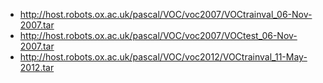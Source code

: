 - http://host.robots.ox.ac.uk/pascal/VOC/voc2007/VOCtrainval_06-Nov-2007.tar
- http://host.robots.ox.ac.uk/pascal/VOC/voc2007/VOCtest_06-Nov-2007.tar
- http://host.robots.ox.ac.uk/pascal/VOC/voc2012/VOCtrainval_11-May-2012.tar